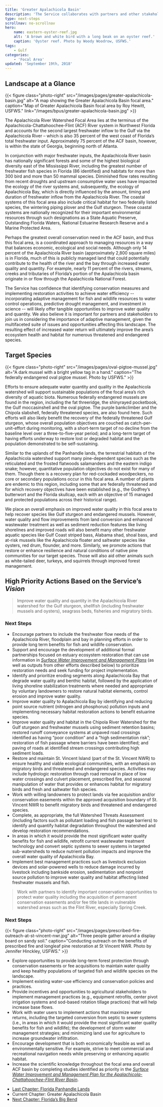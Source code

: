 ```yaml
---
title: 'Greater Apalachicola Basin'
description: 'The Service collaborates with partners and other stakeholders to conserve, protect and enhance the fish, wildlife, plants and habitat of the Greater Apalachicola Basin.'
type: next-steps
scrollnav: no-scrollnav
hero:
    name: eastern-oyster-reef.jpg
    alt: 'A brown and white bird with a long beak on an oyster reef.'
    caption: 'Oyster reef. Photo by Woody Woodrow, USFWS.'
tags:
    - Gulf
categories:
    - 'Focal Area'
updated: 'September 19th, 2018'
---
```


## Landscape at a Glance

{{< figure class="photo-right" src="/images/pages/greater-apalachicola-basin.jpg" alt="A map showing the Greater Apalachicola Basin focal area." caption="Map of Greater Apalachicola Basin focal area by Roy Hewitt, USFWS." link="/images/bpus/greater-apalachicola-basin.jpg" >}}

The Apalachicola River Watershed Focal Area lies at the terminus of the Apalachicola-Chattahoochee-Flint (ACF) River system in Northwest Florida and accounts for the second largest freshwater inflow to the Gulf via the Apalachicola River – which is also 35 percent of the west coast of Florida’s total freshwater input. Approximately 75 percent of the ACF basin, however, is within the state of Georgia, beginning north of Atlanta.

In conjunction with major freshwater inputs, the Apalachicola River basin has nationally significant forests and some of the highest biological diversity east of the Mississippi River, including the greatest number of freshwater fish species in Florida (86 identified) and habitats for more than 300 bird and more than 50 mammal species. Diminished flow rates resulting from recent droughts and upstream consumptive water uses have impacted the ecology of the river systems and, subsequently, the ecology of Apalachicola Bay, which is directly influenced by the amount, timing and duration of freshwater inflow from the Apalachicola River. The coastal systems of this focal area also include critical habitat for two federally listed species, the wintering piping plover and the Gulf sturgeon. These coastal systems are nationally recognized for their important environmental resources through such designations as a State Aquatic Preserve, Outstanding Florida Waters, National Estuarine Research Reserve and a Marine Protected Area.

Perhaps the greatest overall conservation need in the ACF basin, and thus this focal area, is a coordinated approach to managing resources in a way that balances economic, ecological and social needs. Although only 14 percent of the Apalachicola River basin (approximately 2,800 square miles) is in Florida, much of this is publicly managed land that could potentially contribute to the health of the river and the bay through increased water quality and quantity. For example, nearly 11 percent of the rivers, streams, creeks and tributaries of Florida’s portion of the Apalachicola basin originate in or flow through the Apalachicola National Forest.

The Service has confidence that identifying conservation measures and implementing restoration activities to achieve water efficiency -- incorporating adaptive management for fish and wildlife resources to water control operations, predictive drought management, and investment in science -- will likely offer tangible opportunities to improve water quality and quantity. We also believe it is important for partners and stakeholders to join us in considering the importance of adaptive management, given the multifaceted suite of issues and opportunities affecting this landscape. The resulting effect of increased water return will ultimately improve the area’s ecosystem health and habitat for numerous threatened and endangered species.

## Target Species

{{< figure class="photo-right" src="/images/pages/oval-pigtoe-mussel.jpg" alt="A dark mussel with a bright yellow tag in a hand." caption="The federally endangered oval pigtoe mussel. Photo by USFWS." >}}

Efforts to ensure adequate water quantity and quality in the Apalachicola watershed will support sustainable populations of the focal area’s rich diversity of aquatic biota. Numerous federally endangered mussels are found in the region, including the fat threeridge, the shinyrayed pocketbook, the Gulf moccasinshell and the oval pigtoe. The purple bankclimber and the Chipola slabshell, federally threatened species, are also found here. Such efforts will also likely benefit the recovery of the federally threatened Gulf sturgeon, whose overall population objectives are couched as catch-per-unit-effort during monitoring, with a short-term target of no decline from the baseline level over a three-to-five-year period; and a long-term target of having efforts underway to restore lost or degraded habitat and the population demonstrated to be self-sustaining.

Similar to the uplands of the Panhandle lands, the terrestrial habitats of the Apalachicola watershed support many pine-dependent species such as the reticulated and the frosted flatwoods salamanders and the eastern indigo snake; however, quantitative population objectives do not exist for many of them. Though there is a recovery plan for red-cockaded woodpeckers, no core or secondary populations occur in this focal area. A number of plants are endemic to this region, including some that are federally threatened and for which recovery objectives have been established (e.g., the Godfrey’s butterwort and the Florida skullcap, each with an objective of 15 managed and protected populations across their historical range).

We place an overall emphasis on improved water quality in this focal area to help recover species like Gulf sturgeon and endangered mussels. However, water quality and flow improvements from land conversion and enhanced wastewater treatment as well as sediment reduction features like living shorelines and improved roads will also benefit many other freshwater aquatic species like Gulf Coast striped bass, Alabama shad, shoal bass, and at-risk mussels like the Apalachicola floater and saltwater species like oysters, red drum, flounder, and more. Similarly, we promote actions that restore or enhance resilience and natural conditions of native pine communities for our target species. Those will also aid other animals such as white-tailed deer, turkeys, and squirrels through improved forest management.

## High Priority Actions Based on the Service’s _Vision_

> Improve water quality and quantity in the Apalachicola River watershed for the Gulf sturgeon, shellfish (including freshwater mussels and oysters), seagrass beds, fisheries and migratory birds.

### Next Steps

* Encourage partners to include the freshwater flow needs of the Apalachicola River, floodplain and bay in planning efforts in order to provide long term benefits for fish and wildlife conservation.
* Support and encourage the development of additional formal partnerships focused on estuary ecosystem restoration that can use information in [_Surface Water Improvement and Management Plans_](http://www.nwfwater.com/Water-Resources/SWIM/SWIM-Plan-Updates) (as well as outputs from other efforts described below) to prioritize restoration needs and seek funding for project implementation.
* Identify and prioritize eroding segments along Apalachicola Bay that degrade water quality and benthic habitat, followed by the application of living shoreline stabilization treatments where needed and appropriate by voluntary landowners to restore natural habitat elements, control erosion and improve water quality.
* Improve water quality to Apalachicola Bay by identifying and reducing point source nutrient (nitrogen and phosphorus) pollution inputs and implementing necessary habitat restoration actions to benefit estuarine species.
* Improve water quality and habitat in the Chipola River Watershed for the Gulf sturgeon and freshwater mussels using sediment retention basins; restored runoff conveyance systems at unpaved road crossings identified as having “poor condition” and a “high sedimentation risk”; restoration of fish passage where barriers have been identified; and paving of roads at identified stream crossings contributing high sediment loads.
* Restore and maintain St. Vincent Island (part of the St. Vincent NWR) to ensure healthy and viable ecological communities, with an emphasis on migratory birds and threatened and endangered species. Activities may include hydrologic restoration through road removal in place of low water crossings and culvert placement, prescribed fire, and seasonal manipulation of water that provides or enhances habitat for migratory birds and fresh and saltwater fish species.
* Work with willing landowners to protect lands via fee acquisition and/or conservation easements within the approved acquisition boundary of St. Vincent NWR to benefit migratory birds and threatened and endangered species.
* Complete, as appropriate, the full Watershed Threats Assessment (including factors such as pollutant loading and fish passage barriers) to identify and quantify habitat degradation throughout the watershed and develop restoration recommendations.
* In areas in which it would provide the most significant water quality benefits for fish and wildlife, retrofit current wastewater treatment technology and convert septic systems to sewer systems in targeted sub-watersheds to reduce nutrient pollution impacts and improve the overall water quality of Apalachicola Bay.
* Implement best management practices such as livestock exclusion devices and solar-powered wells to reduce damage incurred by livestock including bankside erosion, sedimentation and nonpoint source pollution to improve water quality and habitat affecting listed freshwater mussels and fish.

> Work with partners to identify important conservation opportunities to protect water quality including the acquisition of permanent conservation easements and/or fee title lands in vulnerable watershed areas such as the Flint River, especially Spring Creek.

### Next Steps

{{< figure class="photo-right" src="/images/pages/prescribed-fire-outreach-at-st-vincent-nwr.jpg" alt="Three people gather around a display board on sandy soil." caption="Conducting outreach on the benefits of prescribed fire and longleaf pine restoration at St Vincent NWR. Photo by Jennifer Hinckley, USFWS." >}}

* Explore opportunities to provide long-term forest protection through conservation easements or fee acquisitions to maintain water quality and keep healthy populations of targeted fish and wildlife species on the landscape.
* Implement existing water-use efficiency and conservation policies and practices.
* Provide incentives and opportunities to agricultural stakeholders to implement management practices (e.g., equipment retrofits, center pivot irrigation systems and sod-based rotation tillage practices) that will help increase base flows.
* Work with water users to implement actions that maximize water returns, including the targeted conversion from septic to sewer systems (i.e., in areas in which it would provide the most significant water quality benefits for fish and wildlife); the development of storm water management strategies; and minimizing land use for agriculture to increase groundwater infiltration.
* Encourage development that is both economically feasible as well as environmentally sensitive. For example, strive to meet commercial and recreational navigation needs while preserving or enhancing aquatic habitat.
* Increase the scientific knowledge throughout the focal area and overall ACF basin by completing studies identified as priority in the [*Surface Water Improvement and Management Plan for the Apalachicola-Chattahoochee-Flint River Basin*](http://www.nwfwater.com/Water-Resources/SWIM/SWIM-Plan-Updates).

<ul class="chapter-links">
  <li class="last-chapter"><a href="../florida-panhandle-lands">Last Chapter: Florida Panhandle Lands</a></li>
  <li class="current-chapter"><span>Current Chapter: Greater Apalachicola Basin</span></li>
  <li class="next-chapter"><a href="../floridas-big-bend">Next Chapter: Florida’s Big Bend</a></li>
</ul>
